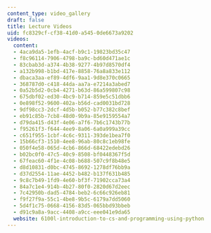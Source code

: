 ```yaml
---
content_type: video_gallery
draft: false
title: Lecture Videos
uid: fc8329cf-cf38-41d0-a545-0de6673a9202
videos:
  content:
  - 4aca9da5-1efb-4acf-b9c1-19823bd35c47
  - f8c96114-7906-4798-ba9c-bd60d471ae1c
  - 83cbab3d-a374-4b38-9277-4b97d8570df4
  - a132b998-b1bd-417e-8858-76a8a833e112
  - dbaca3aa-ef89-4df6-9aa1-9d8e370c0665
  - 368787d0-c418-44da-aa7a-e7214a3abed7
  - 0a52b5d2-0cb4-4271-b63d-86a599807c98
  - 675dbf02-ed30-4bc9-b714-859e5c51dbb6
  - 0e898f52-9600-402a-b56d-cad0031bd728
  - 9df98cc3-2dcf-4d5b-b052-b77c382c8bef
  - eb91c85b-7cb8-48d0-9b9a-85e9159554a7
  - d79da415-d43f-4e06-a7f6-7b6c1743b77b
  - f95261f3-f644-4ee9-8a06-6a0a999a39cc
  - c651f955-1cbf-4c6c-9311-393de1bea7f0
  - 15b66cf3-1510-4ee8-96ab-80c8c1eb98fe
  - 050f4e58-065d-4cb6-866d-68422edebd26
  - b02bc0f0-47c5-40c9-8508-bf0448367f5d
  - 67feac60-4f1e-4c08-b688-507c9f8b48e5
  - d8d10831-d0bc-4745-8692-1278df76bb9a
  - d37d2554-11ae-4452-b482-b137f631b485
  - 9c8c7b49-1fd9-4e60-bf3f-71902cca73a4
  - 84a7c1e4-914b-4b27-80f0-2820d67d2eec
  - 7c42950b-dad5-4784-beb2-6c66c926eb81
  - f9f27f9a-55c1-4be8-9b5c-6179a7dd5060
  - 5d4f1c75-0668-4156-83d5-065bbd93bbeb
  - d91c9a8a-9acc-4408-a9cc-eee041e9da65
  website: 6100l-introduction-to-cs-and-programming-using-python
---
```

